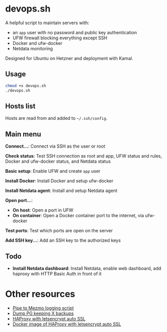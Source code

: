 # devops.sh

A helpful script to maintain servers with:

- an `app` user with no password and public key authentication
- UFW firewall blocking everything except SSH
- Docker and ufw-docker
- Netdata monitoring

Designed for Ubuntu on Hetzner and deployment with Kamal.

## Usage

```bash
chmod +x devops.sh
./devops.sh
```

## Hosts list

Hosts are read from and added to `~/.ssh/config`.

## Main menu

**Connect...**: Connect via SSH as the user or root

**Check status**: Test SSH connection as root and app, UFW status and rules, Docker and ufw-docker status, and Netdata status

**Basic setup**: Enable UFW and create `app` user

**Install Docker**: Install Docker and setup ufw-docker

**Install Netdata agent**: Install and setup Netdata agent

**Open port...**:

- **On host**: Open a port in UFW
- **On container**: Open a Docker container port to the internet, via ufw-docker

**Test ports**: Test which ports are open on the server

**Add SSH key...**: Add an SSH key to the authorized keys

## Todo

- **Install Netdata dashboard**: Install Netdata, enable web dashboard, add haproxy with HTTP Basic Auth in front of it

# Other resources

- [Pipe to Mezmo logging script](pipe_to_mezmo/README.md)
- [Dump PG keeping X backups](pg_backup/README.md)
- [HAProxy with letsencrypt auto SSL](haproxy_ssl/README.md)
- [Docker image of HAProxy with letsencrypt auto SSL](docker_haproxy_ssl/README.md)
